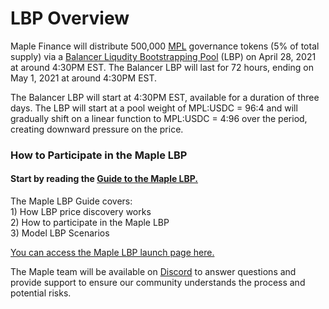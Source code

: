# LBP Overview

Maple Finance will distribute 500,000 [MPL](https://maplefinance.ghost.io/mpl-tokenomics/) governance tokens \(5% of total supply\) via a [Balancer Liqudity Bootstrapping Pool](https://docs.balancer.finance/getting-started/faq#using-balancer-protocol) \(LBP\) on April 28, 2021 at around 4:30PM EST. The Balancer LBP will last for 72 hours, ending on May 1, 2021 at around 4:30PM EST.

The Balancer LBP will start at 4:30PM EST, available for a duration of three days. The LBP will start at a pool weight of MPL:USDC = 96:4 and will gradually shift on a linear function to MPL:USDC = 4:96 over the period, creating downward pressure on the price.

### How to Participate in the Maple LBP

#### Start by reading the [Guide to the Maple LBP.](https://maplefinance.ghost.io/guide-to-the-maple-lbp/)

The Maple LBP Guide covers:  
1\) How LBP price discovery works  
2\) How to participate in the Maple LBP  
3\) Model LBP Scenarios

[You can access the Maple LBP launch page here.](https://launch.maple.finance/)

 The Maple team will be available on [Discord](https://discord.gg/9WdQHNp9Ja) to answer questions and provide support to ensure our community understands the process and potential risks.

